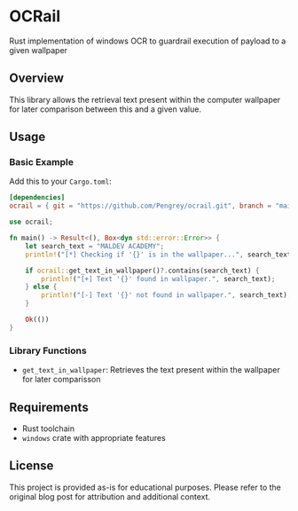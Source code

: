# OCRail
Rust implementation of windows OCR to guardrail execution of payload to a given wallpaper

## Overview

This library allows the retrieval text present within the computer wallpaper for later comparison between this and a given value.

## Usage

### Basic Example

Add this to your `Cargo.toml`:

```toml
[dependencies]
ocrail = { git = "https://github.com/Pengrey/ocrail.git", branch = "main" }
```

```rust
use ocrail;

fn main() -> Result<(), Box<dyn std::error::Error>> {
    let search_text = "MALDEV ACADEMY";
    println!("[*] Checking if '{}' is in the wallpaper...", search_text);

    if ocrail::get_text_in_wallpaper()?.contains(search_text) {
        println!("[+] Text '{}' found in wallpaper.", search_text);
    } else {
        println!("[-] Text '{}' not found in wallpaper.", search_text);
    }

    Ok(())
}
```

### Library Functions

- `get_text_in_wallpaper`: Retrieves the text present within the wallpaper for later comparisson

## Requirements

- Rust toolchain
- `windows` crate with appropriate features

## License

This project is provided as-is for educational purposes. Please refer to the original blog post for attribution and additional context.
